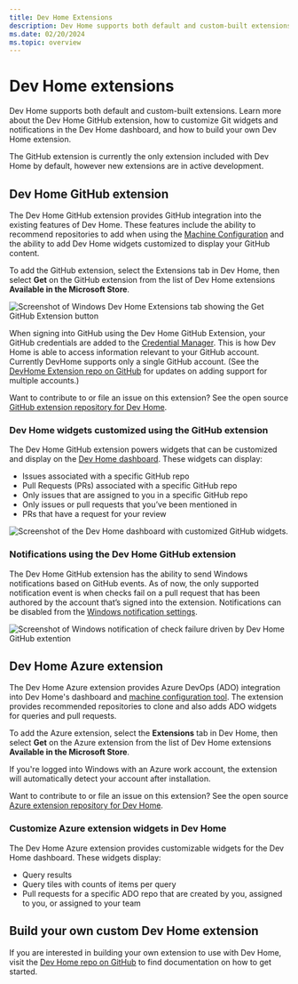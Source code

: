 ```yaml
---
title: Dev Home Extensions
description: Dev Home supports both default and custom-built extensions. Learn more about the Dev Home GitHub extension, how to customize Git widgets and notifications in the Dev Home dashboard, and how to build your own Dev Home extension.
ms.date: 02/20/2024
ms.topic: overview
---
```


# Dev Home extensions

Dev Home supports both default and custom-built extensions. Learn more about the Dev Home GitHub extension, how to customize Git widgets and notifications in the Dev Home dashboard, and how to build your own Dev Home extension.

The GitHub extension is currently the only extension included with Dev Home by default, however new extensions are in active development.

## Dev Home GitHub extension

The Dev Home GitHub extension provides GitHub integration into the existing features of Dev Home. These features include the ability to recommend repositories to add when using the [Machine Configuration](setup.md#machine-configuration) and the ability to add Dev Home widgets customized to display your GitHub content.

To add the GitHub extension, select the Extensions tab in Dev Home, then select **Get** on the GitHub extension from the list of Dev Home extensions **Available in the Microsoft Store**.

![Screenshot of Windows Dev Home Extensions tab showing the Get GitHub Extension button](../images/devhome-extensions.png)

When signing into GitHub using the Dev Home GitHub Extension, your GitHub credentials are added to the [Credential Manager](https://support.microsoft.com/windows/accessing-credential-manager-1b5c916a-6a16-889f-8581-fc16e8165ac0). This is how Dev Home is able to access information relevant to your GitHub account. Currently DevHome supports only a single GitHub account. (See the [DevHome Extension repo on GitHub](https://github.com/microsoft/devhomegithubextension/issues/276) for updates on adding support for multiple accounts.)

Want to contribute to or file an issue on this extension? See the open source [GitHub extension repository for Dev Home](https://github.com/microsoft/devhomegithubextension).

### Dev Home widgets customized using the GitHub extension

The Dev Home GitHub extension powers widgets that can be customized and display on the [Dev Home dashboard](index.md). These widgets can display:

- Issues associated with a specific GitHub repo
- Pull Requests (PRs) associated with a specific GitHub repo
- Only issues that are assigned to you in a specific GitHub repo
- Only issues or pull requests that you’ve been mentioned in
- PRs that have a request for your review

![Screenshot of the Dev Home dashboard with customized GitHub widgets.](../images/devhome-github-widgets.png)

### Notifications using the Dev Home GitHub extension

The Dev Home GitHub extension has the ability to send Windows notifications based on GitHub events. As of now, the only supported notification event is when checks fail on a pull request that has been authored by the account that’s signed into the extension. Notifications can be disabled from the [Windows notification settings](https://support.microsoft.com/windows/change-notification-settings-in-windows-8942c744-6198-fe56-4639-34320cf9444e).

![Screenshot of Windows notification of check failure driven by Dev Home GitHub extention](../images/devhome-github-notification.png)

## Dev Home Azure extension

The Dev Home Azure extension provides Azure DevOps (ADO) integration into Dev Home's dashboard and [machine configuration tool](setup.md). The extension provides recommended repositories to clone and also adds ADO widgets for queries and pull requests.

To add the Azure extension, select the **Extensions** tab in Dev Home, then select **Get** on the Azure extension from the list of Dev Home extensions **Available in the Microsoft Store**.

If you're logged into Windows with an Azure work account, the extension will automatically detect your account after installation.

Want to contribute to or file an issue on this extension? See the open source [Azure extension repository for Dev Home](https://github.com/microsoft/devhomeazureextension).

### Customize Azure extension widgets in Dev Home

The Dev Home Azure extension provides customizable widgets for the Dev Home dashboard. These widgets display:

- Query results
- Query tiles with counts of items per query
- Pull requests for a specific ADO repo that are created by you, assigned to you, or assigned to your team

## Build your own custom Dev Home extension

If you are interested in building your own extension to use with Dev Home, visit the [Dev Home repo on GitHub](https://github.com/microsoft/devhome/blob/main/docs/extensions/readme.md) to find documentation on how to get started.
